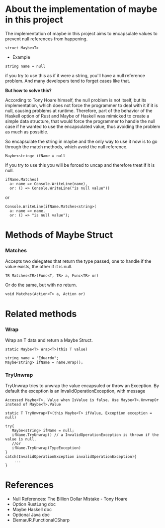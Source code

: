 # About the implementation of maybe in this project 

The implementation of maybe in this project aims to encapsulate values to prevent null references from happening.

`struct Maybe<T>`

* Example

```string name = null``` 

if you try to use this as if it were a string, you'll have a null reference problem. And many developers tend to forget cases like that.

**But how to solve this?**

According to Tony Hoare himself, the null problem is not itself, but its implementation, which does not force the programmer to deal with it if it is null, causing problems at runtime. Therefore, part of the behavior of the Haskell option of Rust and Maybe of Haskell was mimicked to create a simple data structure, that would force the programmer to handle the null case if he wanted to use the encapsulated value, thus avoiding the problem as much as possible.

So encapsulate the string in maybe and the only way to use it now is to go through the match methods, which avoid the null reference.

```Maybe<string> ifName = null```

If you try to use this you will be forced to uncap and therefore treat if it is null.

```
ifName.Matches(
  a: name => Console.WriteLine(name), 
  or: () => Console.WriteLine("is null value"))
```
or
```
Console.WriteLine(ifName.Matches<string>(
  a: name => name, 
  or: () => "is null value");
```

# Methods of Maybe Struct
### Matches

Accepts two delegates that return the type passed, one to handle if the value exists, the other if it is null.

`TR Matches<TR>(Func<T, TR> a, Func<TR> or)`

Or do the same, but with no return.

`void Matches(Action<T> a, Action or)`

 
# Related methods
### Wrap

Wrap an T data and return a Maybe Struct.

`static Maybe<T> Wrap<T>(this T value)`
```
string name = "Eduardo";
Maybe<string> ifName = name.Wrap();
```

### TryUnwrap

TryUnwrap tries to unwrap the value encapsuled or throw an Exception. By default the exception is an InvalidOperationException, with message 

```
Accessed Maybe<T>. Value when IsValue is false. Use Maybe<T>.UnwrapOr instead of Maybe<T>.Value
```

`static T TryUnwrap<T>(this Maybe<T> ifValue, Exception exception = null)`
```
try{
   Maybe<string> ifName = null;
   ifName.TryUnwrap() // a InvalidOperationException is thrown if the value is null.
   //or
   ifName.TryUnwrap(TypeException)
}
catch(InvalidOperationException invalidOperationException){
    ...
}
```

# References 
- Null References: The Billion Dollar Mistake - Tony Hoare
- Option RustLang doc
- Maybe Haskell doc
- Optional Java doc
- ElemarJR.FunctionalCSharp
